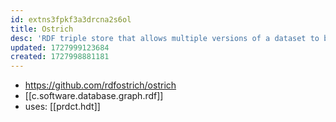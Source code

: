 ```yaml
---
id: extns3fpkf3a3drcna2s6ol
title: Ostrich
desc: 'RDF triple store that allows multiple versions of a dataset to be stored and queried at the same time.'
updated: 1727999123684
created: 1727998881181
---
```


- https://github.com/rdfostrich/ostrich
- [[c.software.database.graph.rdf]]
- uses: [[prdct.hdt]]